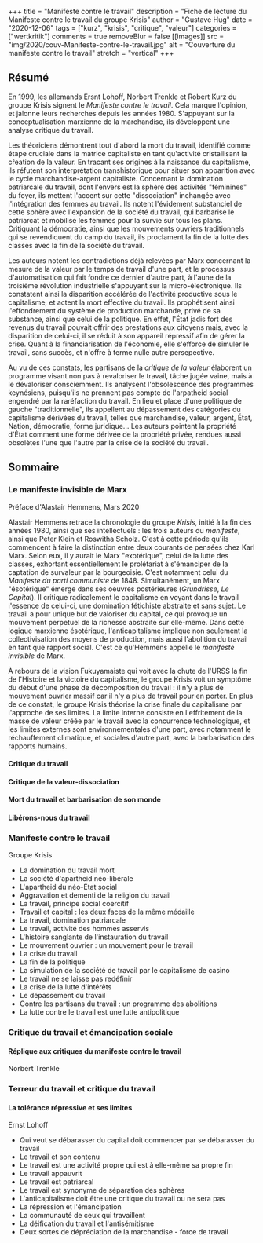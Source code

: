 +++
title = "Manifeste contre le travail"
description = "Fiche de lecture du Manifeste contre le travail du groupe Krisis"
author = "Gustave Hug"
date = "2020-12-06"
tags = ["kurz", "krisis", "critique", "valeur"]
categories = ["wertkritik"]
comments = true
removeBlur = false
[[images]]
  src = "img/2020/couv-Manifeste-contre-le-travail.jpg"
  alt = "Couverture du manifeste contre le travail"
  stretch = "vertical"
+++

## Résumé

En 1999, les allemands Ersnt Lohoff, Norbert Trenkle et Robert Kurz du groupe Krisis signent le _Manifeste contre le travail_. Cela marque l'opinion, et jalonne leurs recherches depuis les années 1980. S'appuyant sur la conceptualisation marxienne de la marchandise, ils développent une analyse critique du travail.  

Les théoriciens démontrent tout d'abord la mort du travail, identifié comme étape cruciale dans la matrice capitaliste en tant qu'activité cristallisant la cŕeation de la valeur. En tracant ses origines à la naissance du capitalisme, ils réfutent son interprétation transhistorique pour situer son apparition avec le cycle marchandise-argent capitaliste. Concernant la domination patriarcale du travail, dont l'envers est la sphère des activités "féminines" du foyer, ils mettent l'accent sur cette "dissociation" inchangée avec l'intégration des femmes au travail. Ils notent l'évidement substanciel de cette sphère avec l'expansion de la société du travail, qui barbarise le patriarcat et mobilise les femmes pour la survie sur tous les plans. Critiquant la démocratie, ainsi que les mouvements ouvriers traditionnels qui se revendiquent du camp du travail, ils proclament la fin de la lutte des classes avec la fin de la société du travail.

Les auteurs notent les contradictions déjà relevées par Marx concernant la mesure de la valeur par le temps de travail d'une part, et le processus d'automatisation qui fait fondre ce dernier d'autre part, à l'aune de la troisième révolution industrielle s'appuyant sur la micro-électronique. Ils constatent ainsi la disparition accélérée de l'activité productive sous le capitalisme, et actent la mort effective du travail. Ils prophétisent ainsi l'effondrement du système de production marchande, privé de sa substance, ainsi que celui de la politique. En effet, l'État jadis fort des revenus du travail pouvait offrir des prestations aux citoyens mais, avec la disparition de celui-ci, il se réduit à son appareil répressif afin de gérer la crise. Quant à la financiarisation de l'économie, elle s'efforce de simuler le travail, sans succès, et n'offre à terme nulle autre persepective.

Au vu de ces constats, les partisans de la _critique de la valeur_ élaborent un programme visant non pas à revaloriser le travail, tâche jugée vaine, mais à le dévaloriser consciemment. Ils analysent l'obsolescence des programmes keynésiens, puisqu'ils ne prennent pas compte de l'arpatheid social engendré par la raréfaction du travail. En lieu et place d'une politique de gauche "traditionnelle", ils appellent au dépassement des catégories du capitalisme dérivées du travail, telles que marchandise, valeur, argent, État, Nation, démocratie, forme juridique... Les auteurs pointent la propriété d'État comment une forme dérivée de la propriété privée, rendues aussi obsolètes l'une que l'autre par la crise de la société du travail.

## Sommaire

### Le manifeste invisible de Marx

Préface d'Alastair Hemmens, Mars 2020

Alastair Hemmens retrace la chronologie du groupe _Krisis_, initié à la fin des années 1980, ainsi que ses intellectuels : les trois auteurs du _manifeste_, ainsi que Peter Klein et Roswitha Scholz. C'est à cette période qu'ils commencent à faire la distinction entre deux courants de pensées chez Karl Marx. Selon eux, il y aurait le Marx "exotérique", celui de la lutte des classes, exhortant essentiellement le prolétariat à s'émanciper de la captation de survaleur par la bourgeoisie. C'est notamment celui du _Manifeste du parti communiste_ de 1848. Simultanément, un Marx "ésotérique" émerge dans ses oeuvres postérieures (_Grundrisse_, _Le Capital_). Il critique radicalement le capitalisme en voyant dans le travail l'essence de celui-ci, une domination fétichiste abstraite et sans sujet. Le travail a pour unique but de valoriser du capital, ce qui provoque un mouvement perpetuel de la richesse abstraite sur elle-même. Dans cette logique marxienne ésotérique, l'anticapitalisme implique non seulement la collectivisation des moyens de production, mais aussi l'abolition du travail en tant que rapport social. C'est ce qu'Hemmens appelle le _manifeste invisible_ de Marx. 

À rebours de la vision Fukuyamaiste qui voit avec la chute de l'URSS la fin de l'Histoire et la victoire du capitalisme, le groupe Krisis voit un symptôme du début d'une phase de décomposition du travail : il n'y a plus de mouvement ouvrier massif car il n'y a plus de travail pour en porter. En plus de ce constat, le groupe Krisis théorise la crise finale du capitalisme par l'approche de ses limites. La limite interne consiste en l'effritement de la masse de valeur créée par le travail avec la concurrence technologique, et les limites externes sont environnementales d'une part, avec notamment le réchauffement climatique, et sociales d'autre part, avec la barbarisation des rapports humains.

#### Critique du travail

#### Critique de la valeur-dissociation

#### Mort du travail et barbarisation de son monde

#### Libérons-nous du travail

### Manifeste contre le travail

Groupe Krisis

- La domination du travail mort
- La société d'apartheid néo-libérale
- L'apartheid du néo-État social
- Aggravation et dementi de la religion du travail
- La travail, principe social coercitif
- Travail et capital : les deux faces de la même médaille
- La travail, domination patriarcale
- Le travail, activité des hommes asservis
- L'histoire sanglante de l'instauration du travail
- Le mouvement ouvrier : un mouvement pour le travail
- La crise du travail
- La fin de la politique
- La simulation de la société de travail par le capitalisme de casino
- Le travail ne se laisse pas redéfinir
- La crise de la lutte d'intérêts
- Le dépassement du travail
- Contre les partisans du travail : un programme des abolitions
- La lutte contre le travail est une lutte antipolitique

### Critique du travail et émancipation sociale
#### Réplique aux critiques du manifeste contre le travail  

Norbert Trenkle  

### Terreur du travail et critique du travail
#### La tolérance répressive et ses limites  

Ernst Lohoff  

- Qui veut se débarasser du capital doit commencer par se débarasser du travail
- Le travail et son contenu
- Le travail est une activité propre qui est à elle-même sa propre fin
- Le travail appauvrit
- Le travail est patriarcal
- Le travail est synonyme de séparation des sphères
- L'anticapitalisme doit être une critique du travail ou ne sera pas
- La répression et l'émancipation
- La communauté de ceux qui travaillent
- La déification du travail et l'antisémitisme
- Deux sortes de dépréciation de la marchandise - force de travail
